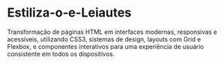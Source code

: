 # Estiliza-o-e-Leiautes
Transformação de páginas HTML em interfaces modernas, responsivas e acessíveis, utilizando CSS3, sistemas de design, layouts com Grid e Flexbox, e componentes interativos para uma experiência de usuário consistente em todos os dispositivos.

